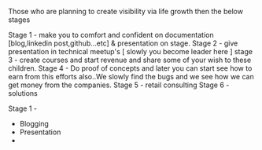 Those who are planning to create visibility via life growth then the below stages 


Stage 1 - make you to comfort and confident on documentation [blog,linkedin post,github...etc] & presentation on stage.
Stage 2 - give presentation in technical meetup's [ slowly you become leader here ]
stage 3 - create courses and start revenue and share some of your wish to these children.
Stage 4 - Do proof of concepts and later you can start see how to earn from this efforts also..We slowly find the bugs and we see how we can get money from the companies.
Stage 5 - retail consulting
Stage 6 - solutions


Stage 1 - 
- Blogging
- Presentation
- 
